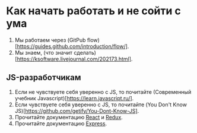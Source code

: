 # Как начать работать и не сойти с ума

1. Мы работаем через (GitРub flow)[https://guides.github.com/introduction/flow/].
2. Мы знаем, (что значит сделать)[https://ksoftware.livejournal.com/202173.html].

## JS-разработчикам
1. Если не чувствуете себя уверенно с JS, то почитайте (Современный учебник Javascript)[https://learn.javascript.ru/].
2. Если чувствуете себя уверенно с JS, то почитайте (You Don't Know JS)[https://github.com/getify/You-Dont-Know-JS].
3. Прочитайте документацию [React](https://reactjs.org/) и [Redux](https://redux.js.org/).
4. Прочитайте документацию [Express](http://expressjs.com/).

